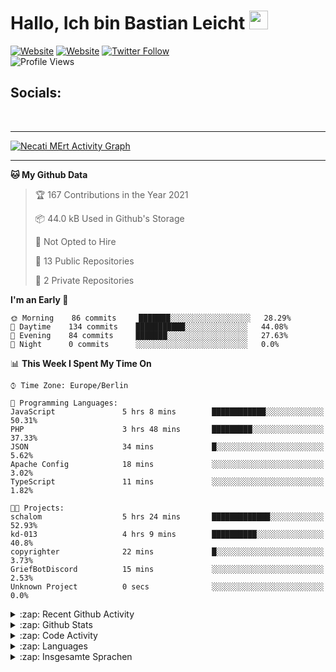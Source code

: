 <h1>Hallo, Ich bin Bastian Leicht <img src="https://raw.githubusercontent.com/MartinHeinz/MartinHeinz/master/wave.gif" width="30px" alt=""></h1>

[![Website](https://img.shields.io/website?label=bastianleicht.de&style=for-the-badge&url=https%3A%2F%2Fbastianleicht.de)](https://bastianleicht.de)
[![Website](https://img.shields.io/website?label=bastianleicht.com&style=for-the-badge&url=https%3A%2F%2Fbastianleicht.com)](https://bastianleicht.com)
[![Twitter Follow](https://img.shields.io/twitter/follow/bastianleicht?color=1DA1F2&logo=twitter&style=for-the-badge)](https://twitter.com/intent/follow?original_referer=https%3A%2F%2Fgithub.com%2Fbastianleicht&screen_name=bastianleicht)
<br>
![Profile Views](https://komarev.com/ghpvc/?username=2Fbastianleicht&style=flat-square)

## Socials:
<p align="left">
  <a href="https://bastianleicht.de/"><img src="https://img.icons8.com/dusk/48/000000/domain.png" alt=""/></a>
  <a href = "https://twitter.com/bastianleicht"><img src="https://img.icons8.com/cotton/48/000000/twitter.png" alt=""/></a>
  <a href = "https://stackoverflow.com/users/13409812/bastian-leicht"><img src="https://img.icons8.com/color/48/000000/stackoverflow.png" alt=""/></a>
</p>

---
<a href="https://github.com/xcrexus/github-readme-activity-graph"><img alt="Necati MErt Activity Graph" src="https://activity-graph.herokuapp.com/graph?username=bastianleicht&bg_color=0D1117&color=5BCDEC&line=5BCDEC&point=FFFFFF&hide_border=true"/></a>

---
<!--START_SECTION:waka-->
**🐱 My Github Data** 

> 🏆 167 Contributions in the Year 2021
 > 
> 📦 44.0 kB Used in Github's Storage 
 > 
> 🚫 Not Opted to Hire
 > 
> 📜 13 Public Repositories 
 > 
> 🔑 2 Private Repositories  
 > 
**I'm an Early 🐤** 

```text
🌞 Morning    86 commits     ███████░░░░░░░░░░░░░░░░░░   28.29% 
🌆 Daytime    134 commits    ███████████░░░░░░░░░░░░░░   44.08% 
🌃 Evening    84 commits     ███████░░░░░░░░░░░░░░░░░░   27.63% 
🌙 Night      0 commits      ░░░░░░░░░░░░░░░░░░░░░░░░░   0.0%

```


📊 **This Week I Spent My Time On** 

```text
⌚︎ Time Zone: Europe/Berlin

💬 Programming Languages: 
JavaScript               5 hrs 8 mins        ████████████░░░░░░░░░░░░░   50.31% 
PHP                      3 hrs 48 mins       █████████░░░░░░░░░░░░░░░░   37.33% 
JSON                     34 mins             █░░░░░░░░░░░░░░░░░░░░░░░░   5.62% 
Apache Config            18 mins             ░░░░░░░░░░░░░░░░░░░░░░░░░   3.02% 
TypeScript               11 mins             ░░░░░░░░░░░░░░░░░░░░░░░░░   1.82%

🐱‍💻 Projects: 
schalom                  5 hrs 24 mins       █████████████░░░░░░░░░░░░   52.93% 
kd-013                   4 hrs 9 mins        ██████████░░░░░░░░░░░░░░░   40.8% 
copyrighter              22 mins             █░░░░░░░░░░░░░░░░░░░░░░░░   3.73% 
GriefBotDiscord          15 mins             ░░░░░░░░░░░░░░░░░░░░░░░░░   2.53% 
Unknown Project          0 secs              ░░░░░░░░░░░░░░░░░░░░░░░░░   0.0%

```


<!--END_SECTION:waka-->
<details>
    <summary>:zap: Recent Github Activity</summary>
    <pre>
<!--START_SECTION:activity-->
1. 🗣 Commented on [#1](https://github.com/bastianleicht/GriefBotDiscord/issues/1) in [bastianleicht/GriefBotDiscord](https://github.com/bastianleicht/GriefBotDiscord)
2. ❗️ Closed issue [#1](https://github.com/bastianleicht/GriefBotDiscord/issues/1) in [bastianleicht/GriefBotDiscord](https://github.com/bastianleicht/GriefBotDiscord)
<!--END_SECTION:activity-->
    </pre>
</details>

<details>
    <summary>:zap: Github Stats</summary>
    <pre>
        <img alt="GitHub Stats" src="https://github-readme-stats.routerabfrage.vercel.app/api?username=bastianleicht&show_icons=true&theme=dark" />
    </pre>
</details>

<details>
    <summary>:zap: Code Activity</summary>
    <pre>
        <img alt="Code activity" src="https://wakatime.com/share/@90818ae0-9ba0-4e2a-8ed8-98c30e947c50/a1ac7e83-bba7-4109-8f37-037c37bb63eb.svg" height="400" />    
    </pre>
</details>

<details>
    <summary>:zap: Languages</summary>
    <pre>
        <img alt="Languages used (7 days)" src="https://wakatime.com/share/@90818ae0-9ba0-4e2a-8ed8-98c30e947c50/b0eba8ff-2de8-4b40-929e-8c7a97a106f9.svg" height="400" />
    </pre>
</details>

<details>
    <summary>:zap: Insgesamte Sprachen</summary>
    <pre>
        <img alt="All time used Languages" src="https://wakatime.com/share/@90818ae0-9ba0-4e2a-8ed8-98c30e947c50/d328c553-68a8-4426-974c-be045b324309.svg" height="400" />
    </pre>
</details>

[Website]: https://bastianleicht.de/
